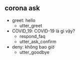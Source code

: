 ## corona ask
* greet: hello
    - utter_greet
* COVID_19: COVID-19 là gì vậy?   <!-- predicted: faq: COVID-19 là gì vậy? -->
    - respond_faq
    - utter_ask_confirm   <!-- predicted: action_listen -->
* deny: không bao giờ
    - utter_goodbye


